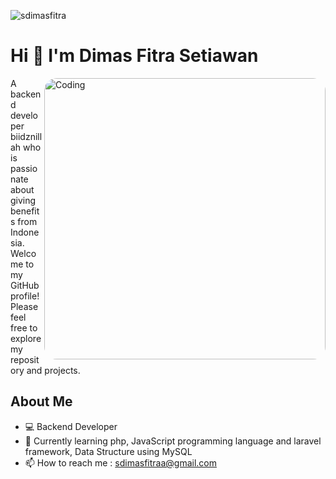 <p align="left"> <img src="https://komarev.com/ghpvc/?username=sdimasfitra&label=Profile%20views&color=0e75b6&style=flat" alt="sdimasfitra" /> </p>

<h1 align="left">Hi 👋 I'm Dimas Fitra Setiawan</h1>
<img align="right" alt="Coding" width="450" style="border-radius:20px;"
src="https://cdn.dribbble.com/users/1059583/screenshots/4171367/coding-freak.gif">
 
A backend developer biidznillah who is passionate about giving benefits from Indonesia. Welcome to my GitHub profile! Please feel free to explore my repository and projects.

## About Me

- 💻 Backend Developer
- 🌱 Currently learning php, JavaScript programming language and laravel framework, Data Structure using MySQL
- 📫 How to reach me : sdimasfitraa@gmail.com


